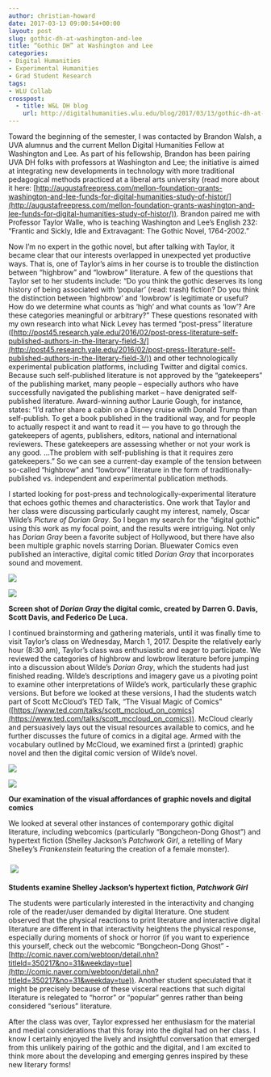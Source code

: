 ```yaml
---
author: christian-howard
date: 2017-03-13 09:00:54+00:00
layout: post
slug: gothic-dh-at-washington-and-lee
title: “Gothic DH” at Washington and Lee
categories:
- Digital Humanities
- Experimental Humanities
- Grad Student Research
tags:
- WLU Collab
crosspost:
  - title: W&L DH blog
    url: http://digitalhumanities.wlu.edu/blog/2017/03/13/gothic-dh-at-washington-and-lee/
---
```


Toward the beginning of the semester, I was contacted by Brandon Walsh, a UVA alumnus and the current Mellon Digital Humanities Fellow at Washington and Lee. As part of his fellowship, Brandon has been pairing UVA DH folks with professors at Washington and Lee; the initiative is aimed at integrating new developments in technology with more traditional pedagogical methods practiced at a liberal arts university (read more about it here: [http://augustafreepress.com/mellon-foundation-grants-washington-and-lee-funds-for-digital-humanities-study-of-histor/](http://augustafreepress.com/mellon-foundation-grants-washington-and-lee-funds-for-digital-humanities-study-of-histor/)). Brandon paired me with Professor Taylor Walle, who is teaching Washington and Lee’s English 232: “Frantic and Sickly, Idle and Extravagant: The Gothic Novel, 1764-2002.”

Now I’m no expert in the gothic novel, but after talking with Taylor, it became clear that our interests overlapped in unexpected yet productive ways. That is, one of Taylor’s aims in her course is to trouble the distinction between “highbrow” and “lowbrow” literature. A few of the questions that Taylor set to her students include: “Do you think the gothic deserves its long history of being associated with ‘popular’ (read: trash) fiction? Do you think the distinction between ‘highbrow’ and ‘lowbrow’ is legitimate or useful? How do we determine what counts as ‘high’ and what counts as ‘low’? Are these categories meaningful or arbitrary?” These questions resonated with my own research into what Nick Levey has termed “post-press” literature ([http://post45.research.yale.edu/2016/02/post-press-literature-self-published-authors-in-the-literary-field-3/](http://post45.research.yale.edu/2016/02/post-press-literature-self-published-authors-in-the-literary-field-3/)) and other technologically experimental publication platforms, including Twitter and digital comics. Because such self-published literature is not approved by the “gatekeepers” of the publishing market, many people – especially authors who have successfully navigated the publishing market – have denigrated self-published literature. Award-winning author Laurie Gough, for instance, states: “I’d rather share a cabin on a Disney cruise with Donald Trump than self-publish. To get a book published in the traditional way, and for people to actually respect it and want to read it &mdash; you have to go through the gatekeepers of agents, publishers, editors, national and international reviewers. These gatekeepers are assessing whether or not your work is any good. …The problem with self-publishing is that it requires zero gatekeepers.” So we can see a current-day example of the tension between so-called “highbrow” and “lowbrow” literature in the form of traditionally-published vs. independent and experimental publication methods.

I started looking for post-press and technologically-experimental literature that echoes gothic themes and characteristics. One work that Taylor and her class were discussing particularly caught my interest, namely, Oscar Wilde’s _Picture of Dorian Gray_. So I began my search for the “digital gothic” using this work as my focal point, and the results were intriguing. Not only has _Dorian Gray_ been a favorite subject of Hollywood, but there have also been multiple graphic novels starring Dorian. Bluewater Comics even published an interactive, digital comic titled _Dorian Gray_ that incorporates sound and movement.

![](http://static.scholarslab.org/wp-content/uploads/2017/03/2017-02-18-17.17.59-300x169.png)

![](http://static.scholarslab.org/wp-content/uploads/2017/03/2017-03-07-16.01.38-300x169.png)

**Screen shot of _Dorian Gray_ the digital comic, created by Darren G. Davis, Scott Davis, and Federico De Luca.**

I continued brainstorming and gathering materials, until it was finally time to visit Taylor’s class on Wednesday, March 1, 2017. Despite the relatively early hour (8:30 am), Taylor’s class was enthusiastic and eager to participate. We reviewed the categories of highbrow and lowbrow literature before jumping into a discussion about Wilde’s _Dorian Gray_, which the students had just finished reading. Wilde’s descriptions and imagery gave us a pivoting point to examine other interpretations of Wilde’s work, particularly these graphic versions. But before we looked at these versions, I had the students watch part of Scott McCloud’s TED Talk, “The Visual Magic of Comics” ([https://www.ted.com/talks/scott_mccloud_on_comics](https://www.ted.com/talks/scott_mccloud_on_comics)). McCloud clearly and persuasively lays out the visual resources available to comics, and he further discusses the future of comics in a digital age. Armed with the vocabulary outlined by McCloud, we examined first a (printed) graphic novel and then the digital comic version of Wilde’s novel.

![](http://static.scholarslab.org/wp-content/uploads/2017/03/2017-03-01-08.54.43-300x169.jpg)

![](http://static.scholarslab.org/wp-content/uploads/2017/03/2017-03-01-08.56.09-300x169.jpg)

**Our examination of the visual affordances of graphic novels and digital comics**

We looked at several other instances of contemporary gothic digital literature, including webcomics (particularly “Bongcheon-Dong Ghost”) and hypertext fiction (Shelley Jackson’s _Patchwork Girl_, a retelling of Mary Shelley’s _Frankenstein_ featuring the creation of a female monster).


###  ![](http://static.scholarslab.org/wp-content/uploads/2017/03/2017-03-01-09.42.21-300x169.jpg)


**Students examine Shelley Jackson’s hypertext fiction, _Patchwork Girl_**

The students were particularly interested in the interactivity and changing role of the reader/user demanded by digital literature. One student observed that the physical reactions to print literature and interactive digital literature are different in that interactivity heightens the physical response, especially during moments of shock or horror (if you want to experience this yourself, check out the webcomic “Bongcheon-Dong Ghost” - [http://comic.naver.com/webtoon/detail.nhn?titleId=350217&no=31&weekday=tue](http://comic.naver.com/webtoon/detail.nhn?titleId=350217&no=31&weekday=tue)). Another student speculated that it might be precisely because of these visceral reactions that such digital literature is relegated to “horror” or “popular” genres rather than being considered “serious” literature.

After the class was over, Taylor expressed her enthusiasm for the material and medial considerations that this foray into the digital had on her class. I know I certainly enjoyed the lively and insightful conversation that emerged from this unlikely pairing of the gothic and the digital, and I am excited to think more about the developing and emerging genres inspired by these new literary forms!
